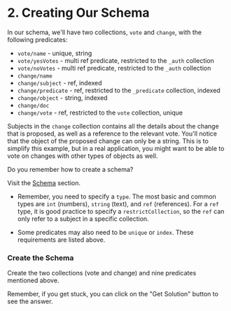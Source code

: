 # 2. Creating Our Schema

In our schema, we'll have two collections, `vote` and `change`, with the following predicates:

- `vote/name` - unique, string
- `vote/yesVotes` - multi ref predicate, restricted to the `_auth` collection
- `vote/noVotes` - multi ref predicate, restricted to the `_auth` collection
- `change/name`
- `change/subject` - ref, indexed
- `change/predicate` - ref, restricted to the `_predicate` collection, indexed
- `change/object` - string, indexed
- `change/doc`
- `change/vote` - ref, restricted to the `vote` collection, unique

Subjects in the `change` collection contains all the details about the change that is proposed, as well as a reference to the relevant vote. You'll notice that the object of the proposed change can only be a string. This is to simplify this example, but in a real application, you might want to be able to vote on changes with other types of objects as well.

Do you remember how to create a schema?

Visit the <a href="/docs/schema" target="_blank">Schema</a> section.

- Remember, you need to specify a `type`. The most basic and common types are `int` (numbers), `string` (text), and `ref` (references). For a `ref` type, it is good practice to specify a `restrictCollection`, so the `ref` can only refer to a subject in a specific collection.

- Some predicates may also need to be `unique` or `index`. These requirements are listed above.

<div class="challenge">
<h3>Create the Schema</h3>
<p>
Create the two collections (vote and change) and nine predicates mentioned above.
</p>
<p>Remember, if you get stuck, you can click on the "Get Solution" button to see the answer.</p>
</div>
